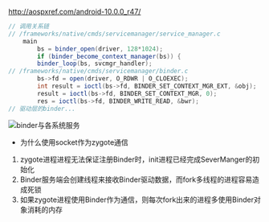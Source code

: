http://aospxref.com/android-10.0.0_r47/

```java
// 调用关系链
// /frameworks/native/cmds/servicemanager/service_manager.c
	main
		bs = binder_open(driver, 128*1024);
		if (binder_become_context_manager(bs)) {
		binder_loop(bs, svcmgr_handler);
// /frameworks/native/cmds/servicemanager/binder.c
		bs->fd = open(driver, O_RDWR | O_CLOEXEC);
		int result = ioctl(bs->fd, BINDER_SET_CONTEXT_MGR_EXT, &obj);
		result = ioctl(bs->fd, BINDER_SET_CONTEXT_MGR, 0);
		res = ioctl(bs->fd, BINDER_WRITE_READ, &bwr);
// 驱动层的binder...
```



![binder与各系统服务](binder2fwk.drawio)



* 为什么使用socket作为zygote通信

1. zygote进程进程无法保证注册Binder时，init进程已经完成SeverManger的初始化
2. Binder服务端会创建线程来接收Binder驱动数据，而fork多线程的进程容易造成死锁
3. 如果zygote进程使用Binder作为通信，则每次fork出来的进程多使用Binder对象消耗的内存